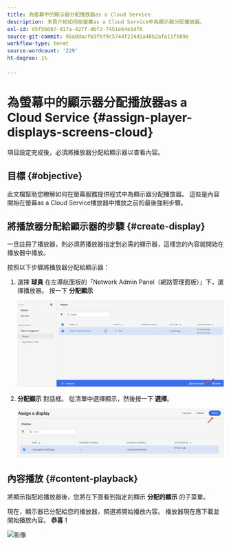 ```yaml
---
title: 為螢幕中的顯示器分配播放器as a Cloud Service
description: 本頁介紹如何在螢幕as a Cloud Service中為顯示器分配播放器。
exl-id: d5f5b087-d17a-427f-9bf2-7451eb4e1df6
source-git-commit: 96a0dacf69f6f9c5744f224d1a48b2afa11fb09e
workflow-type: tm+mt
source-wordcount: '229'
ht-degree: 1%

---
```


# 為螢幕中的顯示器分配播放器as a Cloud Service {#assign-player-displays-screens-cloud}

項目設定完成後，必須將播放器分配給顯示器以查看內容。

## 目標 {#objective}

此文檔幫助您瞭解如何在螢幕服務提供程式中為顯示器分配播放器。 這些是內容開始在螢幕as a Cloud Service播放器中播放之前的最後強制步驟。

## 將播放器分配給顯示器的步驟 {#create-display}

一旦註冊了播放器，則必須將播放器指定到必需的顯示器，這樣您的內容就開始在播放器中播放。

按照以下步驟將播放器分配給顯示器：

1. 選擇 **球員** 在左導航面板的「Network Admin Panel（網路管理面板）」下，選擇播放器。 按一下 **分配顯示**

   ![影像](/help/screens-cloud/assets/player/register-player7.png)

1. **分配顯示** 對話框。 從清單中選擇顯示，然後按一下 **選擇**。

   ![影像](/help/screens-cloud/assets/player/register-player8.png)

## 內容播放 {#content-playback}

將顯示指配給播放器後，您將在下面看到指定的顯示 **分配的顯示** 的子菜單。

現在，顯示器已分配給您的播放器，頻道將開始播放內容。 播放器現在應下載並開始播放內容。 **恭喜！**

![影像](/help/screens-cloud/assets/player/output.gif)
